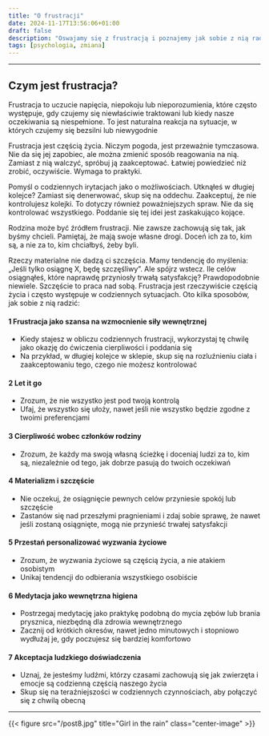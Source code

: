 ```yaml
---
title: "O frustracji"
date: 2024-11-17T13:56:06+01:00
draft: false
description: "Oswajamy się z frustracją i poznajemy jak sobie z nią radzić w codziennym życiu"
tags: [psychologia, zmiana]
---
```


---

## Czym jest frustracja?

Frustracja to uczucie napięcia, niepokoju lub nieporozumienia, które często występuje, gdy czujemy się niewłaściwie traktowani lub kiedy nasze oczekiwania są niespełnione. To jest naturalna reakcja na sytuacje, w których czujemy się bezsilni lub niewygodnie

Frustracja jest częścią życia. Niczym pogoda, jest przeważnie tymczasowa. Nie da się jej zapobiec, ale można zmienić sposób reagowania na nią. Zamiast z nią walczyć, spróbuj ją zaakceptować. Łatwiej powiedzieć niż zrobić, oczywiście. Wymaga to praktyki.

Pomyśl o codziennych irytacjach jako o możliwościach. Utknąłeś w długiej kolejce? Zamiast się denerwować, skup się na oddechu. Zaakceptuj, że nie kontrolujesz kolejki. To dotyczy również poważniejszych spraw. Nie da się kontrolować wszystkiego. Poddanie się tej idei jest zaskakująco kojące.

Rodzina może być źródłem frustracji. Nie zawsze zachowują się tak, jak byśmy chcieli. Pamiętaj, że mają swoje własne drogi. Doceń ich za to, kim są, a nie za to, kim chciałbyś, żeby byli.

Rzeczy materialne nie dadzą ci szczęścia. Mamy tendencję do myślenia: „Jeśli tylko osiągnę X, będę szczęśliwy”. Ale spójrz wstecz. Ile celów osiągnąłeś, które naprawdę przyniosły trwałą satysfakcję? Prawdopodobnie niewiele. Szczęście to praca nad sobą. Frustracja jest rzeczywiście częścią życia i często występuje w codziennych sytuacjach. Oto kilka sposobów, jak sobie z nią radzić:

#### 1 Frustracja jako szansa na wzmocnienie siły wewnętrznej

- Kiedy stajesz w obliczu codziennych frustracji, wykorzystaj tę chwilę jako okazję do ćwiczenia cierpliwości i poddania się
- Na przykład, w długiej kolejce w sklepie, skup się na rozluźnieniu ciała i zaakceptowaniu tego, czego nie możesz kontrolować

#### 2 Let it go

- Zrozum, że nie wszystko jest pod twoją kontrolą
- Ufaj, że wszystko się ułoży, nawet jeśli nie wszystko będzie zgodne z twoimi preferencjami

#### 3 Cierpliwość wobec członków rodziny

- Zrozum, że każdy ma swoją własną ścieżkę i doceniaj ludzi za to, kim są, niezależnie od tego, jak dobrze pasują do twoich oczekiwań

#### 4 Materializm i szczęście

- Nie oczekuj, że osiągnięcie pewnych celów przyniesie spokój lub szczęście
- Zastanów się nad przeszłymi pragnieniami i zdaj sobie sprawę, że nawet jeśli zostaną osiągnięte, mogą nie przynieść trwałej satysfakcji

#### 5 Przestań personalizować wyzwania życiowe

- Zrozum, że wyzwania życiowe są częścią życia, a nie atakiem osobistym
- Unikaj tendencji do odbierania wszystkiego osobiście

#### 6 Medytacja jako wewnętrzna higiena

- Postrzegaj medytację jako praktykę podobną do mycia zębów lub brania prysznica, niezbędną dla zdrowia wewnętrznego
- Zacznij od krótkich okresów, nawet jedno minutowych i stopniowo wydłużaj je, gdy poczujesz się bardziej komfortowo

#### 7 Akceptacja ludzkiego doświadczenia

- Uznaj, że jesteśmy ludźmi, którzy czasami zachowują się jak zwierzęta i emocje są codzienną częścią naszego życia
- Skup się na teraźniejszości w codziennych czynnościach, aby połączyć się z chwilą obecną

---

{{< figure src="/post8.jpg" title="Girl in the rain" class="center-image" >}}
